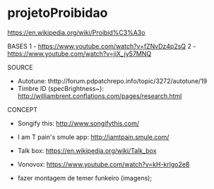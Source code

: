 # projetoProibidao
https://en.wikipedia.org/wiki/Proibid%C3%A3o


BASES
1 - https://www.youtube.com/watch?v=fZNvDz4p2sQ
2 - https://www.youtube.com/watch?v=jiX_jy57MNQ

SOURCE
- Autotune: thttp://forum.pdpatchrepo.info/topic/3272/autotune/19
- Timbre ID (specBrightness~): http://williambrent.conflations.com/pages/research.html

CONCEPT
- Songify this: http://www.songifythis.com/
- I am T pain's smule app: http://iamtpain.smule.com/
- Talk box: https://en.wikipedia.org/wiki/Talk_box
- Vonovox: https://www.youtube.com/watch?v=kH-krlgo2e8


- fazer montagem de temer funkeiro (imagens);